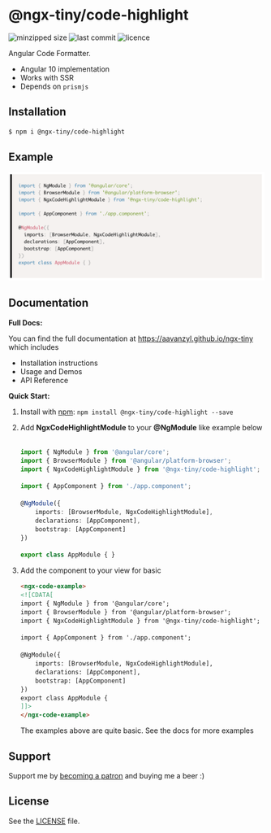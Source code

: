 # @ngx-tiny/code-highlight

![minzipped size](https://img.shields.io/bundlephobia/minzip/@ngx-tiny/code-highlight?style=for-the-badge)
![last commit](https://img.shields.io/github/last-commit/aavanzyl/ngx-tiny?style=for-the-badge)
![licence](https://img.shields.io/npm/l/@ngx-tiny/code-highlight?style=for-the-badge)

Angular Code Formatter.

* Angular 10 implementation
* Works with SSR
* Depends on `prismjs`

## Installation

```sh
$ npm i @ngx-tiny/code-highlight
```


## Example

![Code Highlight Example](https://raw.githubusercontent.com/aavanzyl/ngx-tiny/master/projects/assets/ngx-code-highlight.png)

## Documentation

__Full Docs:__

You can find the full documentation at https://aavanzyl.github.io/ngx-tiny which includes
* Installation instructions
* Usage and Demos
* API Reference

__Quick Start:__

1. Install with [npm](https://www.npmjs.com): `npm install @ngx-tiny/code-highlight --save`

2. Add __NgxCodeHighlightModule__ to your __@NgModule__ like example below
    ```typescript

    import { NgModule } from '@angular/core';
    import { BrowserModule } from '@angular/platform-browser';
    import { NgxCodeHighlightModule } from '@ngx-tiny/code-highlight';

    import { AppComponent } from './app.component';

    @NgModule({
        imports: [BrowserModule, NgxCodeHighlightModule],
        declarations: [AppComponent],
        bootstrap: [AppComponent]
    })

    export class AppModule { }

    ```
 4. Add the component to your view for basic
    ```html
    <ngx-code-example>
    <![CDATA[
    import { NgModule } from '@angular/core';
    import { BrowserModule } from '@angular/platform-browser';
    import { NgxCodeHighlightModule } from '@ngx-tiny/code-highlight';
    
    import { AppComponent } from './app.component';
    
    @NgModule({
        imports: [BrowserModule, NgxCodeHighlightModule],
        declarations: [AppComponent],
        bootstrap: [AppComponent]
    })
    export class AppModule {
    ]]>
    </ngx-code-example>   
    ```
    The examples above are quite basic. See the docs for more examples
    


## Support

Support me by [becoming a patron](https://www.patreon.com/bePatron?u=27640996) and buying me a beer :) 

## License
See the [LICENSE][license] file.


[license]: /LICENSE
[contributing]: /CONTRIBUTING.md
[docs]: /DOCUMENTATION.md 